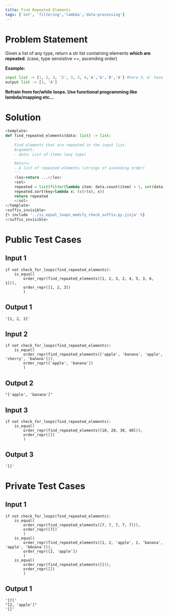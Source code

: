 ```yaml
---
title: Find Repeated Elements
tags: ['set', 'filtering','lambda','data-processing']
---
```


# Problem Statement

Given a list of any type, return a str list containing elements **which are repeated**. (case, type sensistive ==, ascending order)

**Example:**
```python
input list -> [1, 2, 3, '2', 3, 3, 4,'A','b','B','A'] #here 3,'A' have repetitions
output list -> [3, 'A']
```
**Refrain from for/while loops. Use functional programming like lambda/mapping etc...**

# Solution

```python test.py  -r 'python test.py'
<template>
def find_repeated_elements(data: list) -> list:
    '''
    Find elements that are repeated in the input list.
    Argument:
    - data: List of items (any type)

    Return:
    - A list of repeated elements (strings of ascending order)
    '''
    <los>return ...</los>
    <sol>
    repeated = list(filter(lambda item: data.count(item) > 1, set(data)))
    repeated.sort(key=lambda x: (str(x), x))    
    return repeated
    </sol>
</template>
<suffix_invisible>
{% include '../is_equal_loops_modify_check_suffix.py.jinja' %}
</suffix_invisible>
```

# Public Test Cases

## Input 1

```
if not check_for_loops(find_repeated_elements):
    is_equal(
        order_repr(find_repeated_elements([1, 2, 3, 2, 4, 5, 3, 6, 1])),
        order_repr([1, 2, 3])
        )
```

## Output 1

```
'[1, 2, 3]'
```

## Input 2

```
if not check_for_loops(find_repeated_elements):
    is_equal(
        order_repr(find_repeated_elements(['apple', 'banana', 'apple', 'cherry', 'banana'])),
        order_repr(['apple', 'banana'])
        )        
```
## Output 2

```
"['apple', 'banana']"
```

## Input 3

```
if not check_for_loops(find_repeated_elements):
    is_equal(
        order_repr(find_repeated_elements([10, 20, 30, 40])),
        order_repr([])
        )
```

## Output 3

```
'[]'
```

# Private Test Cases

## Input 1

```
if not check_for_loops(find_repeated_elements):
    is_equal(
        order_repr(find_repeated_elements([7, 7, 7, 7, 7])),
        order_repr([7])
        )
    is_equal(
        order_repr(find_repeated_elements([1, 2, 'apple', 2, 'banana', 'apple', 'bAnana'])),
        order_repr([2, 'apple'])
        )
    is_equal(
        order_repr(find_repeated_elements([])),
        order_repr([])
        )
```

## Output 1

```
'[7]'
"[2, 'apple']"
'[]'
```
